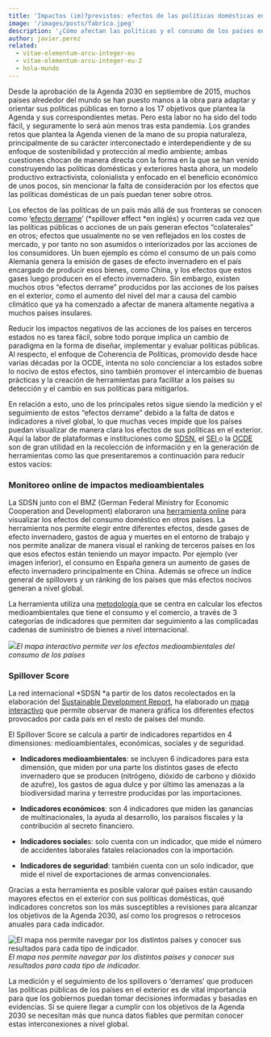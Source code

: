 ```yaml
---
title: 'Impactos (im)?previstos: efectos de las políticas domésticas en el exterior'
image: '/images/posts/fabrica.jpeg'
description: '¿Cómo afectan las políticas y el consumo de los países en el exterior? ¿Cómo medimos estos efectos?'
author: javier.perez
related:
  - vitae-elementum-arcu-integer-eu
  - vitae-elementum-arcu-integer-eu-2
  - hola-mundo
---
```


Desde la aprobación de la Agenda 2030 en septiembre de 2015, muchos países alrededor del mundo se han puesto manos a la obra para adaptar y orientar sus políticas públicas en torno a los 17 objetivos que plantea la Agenda y sus correspondientes metas. Pero esta labor no ha sido del todo fácil, y seguramente lo será aún menos tras esta pandemia. Los grandes retos que plantea la Agenda vienen de la mano de su propia naturaleza, principalmente de su carácter interconectado e interdependiente y de su enfoque de sostenibilidad y protección al medio ambiente; ambas cuestiones chocan de manera directa con la forma en la que se han venido construyendo las políticas domésticas y exteriores hasta ahora, un modelo productivo extractivista, colonialista y enfocado en el beneficio económico de unos pocos, sin mencionar la falta de consideración por los efectos que las políticas domésticas de un país puedan tener sobre otros.

Los efectos de las políticas de un país más allá de sus fronteras se conocen como ‘[efecto derrame](https://s3.amazonaws.com/sustainabledevelopment.report/2017/2017_sdg_index_and_dashboards_report.pdf)’ (*spillover effect *en inglés) y ocurren cada vez que las políticas públicas o acciones de un país generan efectos “colaterales” en otros; efectos que usualmente no se ven reflejados en los costes de mercado, y por tanto no son asumidos o interiorizados por las acciones de los consumidores. Un buen ejemplo es cómo el consumo de un país como Alemania genera la emisión de gases de efecto invernadero en el país encargado de producir esos bienes, como China, y los efectos que estos gases luego producen en el efecto invernadero. Sin embargo, existen muchos otros “efectos derrame” producidos por las acciones de los países en el exterior, como el aumento del nivel del mar a causa del cambio climático que ya ha comenzado a afectar de manera altamente negativa a muchos países insulares.

Reducir los impactos negativos de las acciones de los países en terceros estados no es tarea fácil, sobre todo porque implica un cambio de paradigma en la forma de diseñar, implementar y evaluar políticas públicas. Al respecto, el enfoque de Coherencia de Políticas, promovido desde hace varias décadas por la OCDE, intenta no solo concienciar a los estados sobre lo nocivo de estos efectos, sino también promover el intercambio de buenas prácticas y la creación de herramientas para facilitar a los países su detección y el cambio en sus políticas para mitigarlos.

En relación a esto, uno de los principales retos sigue siendo la medición y el seguimiento de estos “efectos derrame” debido a la falta de datos e indicadores a nivel global, lo que muchas veces impide que los países puedan visualizar de manera clara los efectos de sus políticas en el exterior. Aquí la labor de plataformas e instituciones como [SDSN](https://www.unsdsn.org/), el [SEI ](https://www.sei.org/)o la [OCDE ](http://www.oecd.org/gov/pcsd/public-governance-sdgs/)son de gran utilidad en la recolección de información y en la generación de herramientas como las que presentaremos a continuación para reducir estos vacíos:

### Monitoreo online de impactos medioambientales

La SDSN junto con el BMZ (German Federal Ministry for Economic Cooperation and Development) elaboraron una [herramienta online](https://spillovers.environmentalimpact.global/#/) para visualizar los efectos del consumo doméstico en otros países. La herramienta nos permite elegir entre diferentes efectos, desde gases de efecto invernadero, gastos de agua y muertes en el entorno de trabajo y nos permite analizar de manera visual el ranking de terceros países en los que esos efectos están teniendo un mayor impacto. Por ejemplo (ver imagen inferior), el consumo en España genera un aumento de gases de efecto invernadero principalmente en China. Además se ofrece un índice general de spillovers y un ránking de los países que más efectos nocivos generan a nivel global.

La herramienta utiliza una [metodología ](https://environmentalimpact.global/spillovers/)que se centra en calcular los efectos medioambientales que tiene el consumo y el comercio, a través de 3 categorías de indicadores que permiten dar seguimiento a las complicadas cadenas de suministro de bienes a nivel internacional.

![](/images/posts/mapa.png)*El mapa interactivo permite ver los efectos medioambientales del consumo de los países*

### Spillover Score

La red internacional *SDSN *a partir de los datos recolectados en la elaboración del [Sustainable Development Report](https://dashboards.sdgindex.org/), ha elaborado un [mapa interactivo](https://dashboards.sdgindex.org/map/spillovers) que permite observar de manera gráfica los diferentes efectos provocados por cada país en el resto de países del mundo.

El Spillover Score se calcula a partir de indicadores repartidos en 4 dimensiones: medioambientales, económicas, sociales y de seguridad.

* **Indicadores medioambientales**: se incluyen 6 indicadores para esta dimensión, que miden por una parte los distintos gases de efecto invernadero que se producen (nitrógeno, dióxido de carbono y dióxido de azufre), los gastos de agua dulce y por último las amenazas a la biodiversidad marina y terrestre producidas por las importaciones.

* **Indicadores económicos**: son 4 indicadores que miden las ganancias de multinacionales, la ayuda al desarrollo, los paraísos fiscales y la contribución al secreto financiero.

* **Indicadores sociale**s: solo cuenta con un indicador, que mide el número de accidentes laborales fatales relacionados con la importación.

* **Indicadores de seguridad**: también cuenta con un solo indicador, que mide el nivel de exportaciones de armas convencionales.

Gracias a esta herramienta es posible valorar qué países están causando mayores efectos en el exterior con sus políticas domésticas, qué indicadores concretos son los más susceptibles a revisiones para alcanzar los objetivos de la Agenda 2030, así como los progresos o retrocesos anuales para cada indicador.

![El mapa nos permite navegar por los distintos países y conocer sus resultados para cada tipo de indicador.](/images/posts/mapa2.png)*El mapa nos permite navegar por los distintos países y conocer sus resultados para cada tipo de indicador.*

La medición y el seguimiento de los spillovers o ‘derrames’ que producen las políticas públicas de los países en el exterior es de vital importancia para que los gobiernos puedan tomar decisiones informadas y basadas en evidencias. Si se quiere llegar a cumplir con los objetivos de la Agenda 2030 se necesitan más que nunca datos fiables que permitan conocer estas interconexiones a nivel global.
